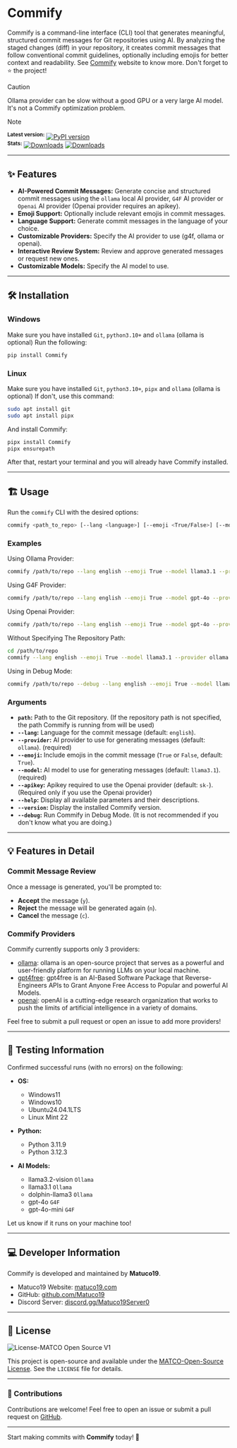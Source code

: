 # Commify

Commify is a command-line interface (CLI) tool that generates meaningful, structured commit messages for Git repositories using AI. By analyzing the staged changes (diff) in your repository, it creates commit messages that follow conventional commit guidelines, optionally including emojis for better context and readability. See [Commify](https://matuco19.com/Commify) website to know more. Don't forget to ⭐ the project!

>[!Caution]
>Ollama provider can be slow without a good GPU or a very large AI model. It's not a Commify optimization problem.  

<!-- space -->
> [!NOTE]
> <sup>**Latest version:**</sup> [![PyPI version](https://img.shields.io/pypi/v/Commify?color=blue)](https://pypi.org/project/Commify)  
> <sup>**Stats:**</sup> [![Downloads](https://static.pepy.tech/badge/Commify)](https://pepy.tech/project/Commify) [![Downloads](https://static.pepy.tech/badge/Commify/month)](https://pepy.tech/project/Commify)  

---

## ✨ Features

- **AI-Powered Commit Messages:** Generate concise and structured commit messages using the `ollama` local AI provider, `G4F` AI provider or `Openai` AI provider (Openai provider requires an apikey).
- **Emoji Support:** Optionally include relevant emojis in commit messages.
- **Language Support:** Generate commit messages in the language of your choice.
- **Customizable Providers:** Specify the AI provider to use (g4f, ollama or openai).
- **Interactive Review System:** Review and approve generated messages or request new ones.
- **Customizable Models:** Specify the AI model to use.

---

## 🛠️ Installation

### Windows

Make sure you have installed `Git`, `python3.10+` and `ollama` (ollama is optional)
Run the following:

```bash
pip install Commify
```

### Linux

Make sure you have installed `Git`, `python3.10+`, `pipx` and `ollama` (ollama is optional)
If don't, use this command:

```bash
sudo apt install git
sudo apt install pipx
```

And install Commify:

```bash
pipx install Commify
pipx ensurepath
```

After that, restart your terminal and you will already have Commify installed.

---

## 🏗️ Usage

Run the `commify` CLI with the desired options:

```bash
commify <path_to_repo> [--lang <language>] [--emoji <True/False>] [--model <AI_model>] [--provider <AI_PROVIDER>] [--apikey <API_KEY>]
```

### Examples

Using Ollama Provider:

```bash
commify /path/to/repo --lang english --emoji True --model llama3.1 --provider ollama
```

Using G4F Provider:

```bash
commify /path/to/repo --lang english --emoji True --model gpt-4o --provider g4f
```

Using Openai Provider:

```bash
commify /path/to/repo --lang english --emoji True --model gpt-4o --provider openai --apikey your-api-key
```

Without Specifying The Repository Path:

```bash
cd /path/to/repo
commify --lang english --emoji True --model llama3.1 --provider ollama
```

Using in Debug Mode:

```bash
commify /path/to/repo --debug --lang english --emoji True --model llama3.1 --provider ollama
```

### Arguments

- **`path`:** Path to the Git repository. (If the repository path is not specified, the path Commify is running from will be used)
- **`--lang`:** Language for the commit message (default: `english`).
- **`--provider`:** AI provider to use for generating messages (default: `ollama`). (required)
- **`--emoji`:** Include emojis in the commit message (`True` or `False`, default: `True`).
- **`--model`:** AI model to use for generating messages (default: `llama3.1`). (required)
- **`--apikey`:** Apikey required to use the Openai provider (default: `sk-`). (Required only if you use the Openai provider)
- **`--help`:** Display all available parameters and their descriptions.
- **`--version`:** Display the installed Commify version.
- **`--debug`:** Run Commify in Debug Mode. (It is not recommended if you don't know what you are doing.)

---

## 💡 Features in Detail

### Commit Message Review

Once a message is generated, you'll be prompted to:

- **Accept** the message (`y`).
- **Reject** the message will be generated again (`n`).
- **Cancel** the message (`c`).

### Commify Providers

Commify currently supports only 3 providers:

- [ollama](https://ollama.com/): ollama is an open-source project that serves as a powerful and user-friendly platform for running LLMs on your local machine.
- [gpt4free](https://github.com/xtekky/gpt4free): gpt4free is an AI-Based Software Package that Reverse-Engineers APIs to Grant Anyone Free Access to Popular and powerful AI Models.
- [openai](https://platform.openai.com/): openAI is a cutting-edge research organization that works to push the limits of artificial intelligence in a variety of domains.

Feel free to submit a pull request or open an issue to add more providers!

---

## 🧩 Testing Information

Confirmed successful runs (with no errors) on the following:

- **OS:**
  - Windows11
  - Windows10
  - Ubuntu24.04.1LTS
  - Linux Mint 22

- **Python:**
  - Python 3.11.9
  - Python 3.12.3

- **AI Models:**
  - llama3.2-vision `Ollama`
  - llama3.1 `Ollama`
  - dolphin-llama3 `Ollama`
  - gpt-4o `G4F`
  - gpt-4o-mini `G4F`

Let us know if it runs on your machine too!

---

## 💻 Developer Information

Commify is developed and maintained by **Matuco19**.

- Matuco19 Website: [matuco19.com](https://matuco19.com)  
- GitHub: [github.com/Matuco19](https://github.com/Matuco19)
- Discord Server: [discord.gg/Matuco19Server0](https://discord.gg/hp7yCxHJBw)

---

## 📑 License

![License-MATCO Open Source V1](https://img.shields.io/badge/License-MATCO_Open_Source_V1-blue.svg)

This project is open-source and available under the [MATCO-Open-Source License](https://matuco19.com/licenses/MATCO-Open-Source). See the `LICENSE` file for details.

---

### 👋 Contributions

Contributions are welcome! Feel free to open an issue or submit a pull request on [GitHub](https://github.com/Matuco19/commify).

---

Start making commits with **Commify** today! 🎉

